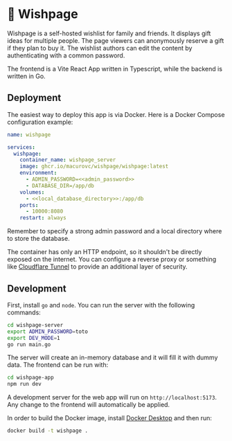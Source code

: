 # 🎁 Wishpage

Wishpage is a self-hosted wishlist for family and friends. It displays gift
ideas for multiple people. The page viewers can anonymously reserve a gift if
they plan to buy it. The wishlist authors can edit the content by authenticating
with a common password.

The frontend is a Vite React App written in Typescript, while the backend is
written in Go.

## Deployment

The easiest way to deploy this app is via Docker. Here is a Docker Compose
configuration example:

```yaml
name: wishpage

services:
  wishpage:
    container_name: wishpage_server
    image: ghcr.io/macurovc/wishpage/wishpage:latest
    environment:
      - ADMIN_PASSWORD=<<admin_password>>
      - DATABASE_DIR=/app/db
    volumes:
      - <<local_database_directory>>:/app/db
    ports:
      - 10000:8080
    restart: always
```

Remember to specify a strong admin password and a local directory where to store
the database.

The container has only an HTTP endpoint, so it shouldn't be directly exposed on
the internet. You can configure a reverse proxy or something like [Cloudflare
Tunnel](https://www.cloudflare.com/products/tunnel/) to provide an additional
layer of security.

## Development

First, install `go` and `node`. You can run the server with the following
commands:

```bash
cd wishpage-server
export ADMIN_PASSWORD=toto
export DEV_MODE=1
go run main.go
```

The server will create an in-memory database and it will fill it with dummy
data. The frontend can be run with:

```bash
cd wishpage-app
npm run dev
```

A development server for the web app will run on `http://localhost:5173`. Any
change to the frontend will automatically be applied.

In order to build the Docker image, install [Docker
Desktop](https://docs.docker.com/desktop/) and then run:

```bash
docker build -t wishpage .
```
